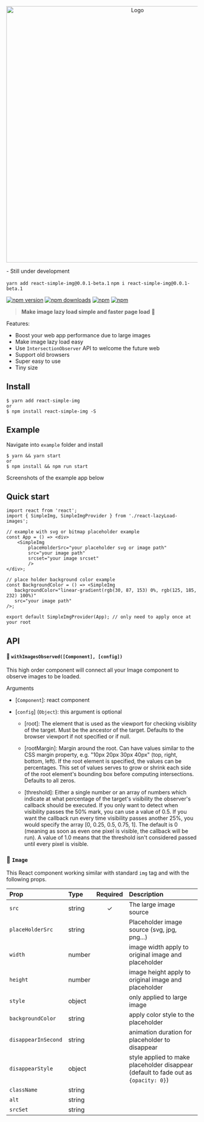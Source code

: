 <p align="center">
    <img width="675" src="https://raw.githubusercontent.com/bluebill1049/react-simple-img/master/example/logo.jpg" alt="Logo" />
</p>
- Still under development

`yarn add react-simple-img@0.0.1-beta.1`
`npm i react-simple-img@0.0.1-beta.1`

[![npm version](https://img.shields.io/npm/v/react-simple-img.svg?style=flat-square)](https://www.npmjs.com/package/react-simple-img) [![npm downloads](https://img.shields.io/npm/dm/react-simple-img.svg?style=flat-square)](https://www.npmjs.com/package/react-simple-img) [![npm](https://img.shields.io/npm/dt/react-simple-img.svg?style=flat-square)](https://www.npmjs.com/package/react-simple-img) [![npm](https://img.shields.io/npm/l/react-simple-img.svg?style=flat-square)](https://www.npmjs.com/package/react-lazyload-image)

> **Make image lazy load simple and faster page load** :clap:

Features:

 - Boost your web app performance due to large images
 - Make image lazy load easy
 - Use `IntersectionObserver` API to welcome the future web
 - Support old browsers
 - Super easy to use
 - Tiny size

## Install

    $ yarn add react-simple-img
    or
    $ npm install react-simple-img -S

## Example

Navigate into `example` folder and install

    $ yarn && yarn start
    or
    $ npm install && npm run start

Screenshots of the example app below

## Quick start
    import react from 'react';
    import { SimpleImg, SimpleImgProvider } from './react-lazyLoad-images';

    // example with svg or bitmap placeholder example
    const App = () => <div>
        <SimpleImg
            placeHolderSrc="your placeholder svg or image path"
            src="your image path"
            srcset="your image srcset"
            />
    </div>;

    // place holder background color example
    const BackgroundColor = () => <SimpleImg
       backgroundColor="linear-gradient(rgb(30, 87, 153) 0%, rgb(125, 185, 232) 100%)"
       src="your image path"
    />;

    export default SimpleImgProvider(App); // only need to apply once at your root

## API

#### 🔗 `withImagesObserved([Component], [config])`

This high order component will connect all your Image component to observe images to be loaded.

Arguments

 - [`Component`]: react component

 - [`config`] (`Object`): this argument is optional


	 - [root]: The element that is used as the viewport for checking
	   visiblity of the target. Must be the ancestor of the target. Defaults
	   to the browser viewport if not specified or if null.

	 - [rootMargin]: Margin around the root. Can have values similar to the
	   CSS margin property, e.g. "10px 20px 30px 40px" (top, right, bottom,
	   left). If the root element is specified, the values can be
	   percentages. This set of values serves to grow or shrink each side of
	   the root element's bounding box before computing intersections.
	   Defaults to all zeros.

	 - [threshold]: Either a single number or an array of numbers which
	   indicate at what percentage of the target's visibility the observer's
	   callback should be executed. If you only want to detect when
	   visibility passes the 50% mark, you can use a value of 0.5. If you
	   want the callback run every time visibility passes another 25%, you
	   would specify the array [0, 0.25, 0.5, 0.75, 1]. The default is 0
	   (meaning as soon as even one pixel is visible, the callback will be
	   run). A value of 1.0 means that the threshold isn't considered passed
	   until every pixel is visible.

### 🔗 `Image`

This React component working similar with standard `img` tag and with the following props.

| Prop | Type | Required | Description |
| :--- | :--- | :---: | :--- |
| `src` | string | ✓ | The large image source |
| `placeHolderSrc` | string |  | Placeholder image source (svg, jpg, png...) |
| `width` | number |  | image width apply to original image and placeholder |
| `height` | number |  | image height apply to original image and placeholder |
| `style` | object |  | only applied to large image |
| `backgroundColor` | string |  | apply color style to the placeholder  |
| `disappearInSecond` | string |  | animation duration for placeholder to disappear  |
| `disappearStyle` | object |  | style applied to make placeholder disappear (default to fade out as `{opacity: 0}`)  |
| `className` | string |  |  |
| `alt` | string |  | |
| `srcSet` | string |  | |